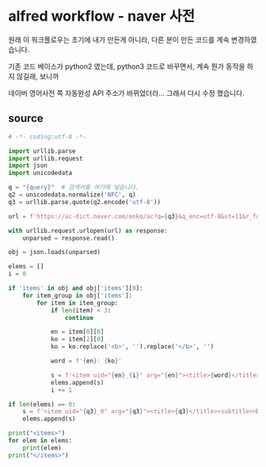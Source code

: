 # alfred workflow - naver 사전

원래 이 워크플로우는 초기에 내가 만든게 아니라, 다른 분이 만든 코드를 계속 변경하였습니다.

기존 코드 베이스가 python2 였는데, python3 코드로 바꾸면서, 계속 뭔가 동작을 하지 않길래, 보니까 

네이버 영어사전 쪽 자동완성 API 주소가 바뀌었더라... 그래서 다시 수정 했습니다.

## source 

```python
# -*- coding:utf-8 -*-

import urllib.parse
import urllib.request
import json
import unicodedata

q = "{query}"  # 검색어를 여기에 넣습니다.
q2 = unicodedata.normalize('NFC', q)
q3 = urllib.parse.quote(q2.encode('utf-8'))

url = f'https://ac-dict.naver.com/enko/ac?q={q3}&q_enc=utf-8&st=11&r_format=json&r_enc=utf-8&r_lt=11&r_unicode=0&r_escape=1'

with urllib.request.urlopen(url) as response:
    unparsed = response.read()

obj = json.loads(unparsed)

elems = []
i = 0

if 'items' in obj and obj['items'][0]:
    for item_group in obj['items']:
        for item in item_group:
            if len(item) < 3:
                continue

            en = item[0][0]
            ko = item[2][0]
            ko = ko.replace('<b>', '').replace('</b>', '')

            word = f'{en}: {ko}'

            s = f'<item uid="{en}_{i}" arg="{en}"><title>{word}</title><subtitle>네이버 영어 사전에서 &quot;{en}&quot; 검색</subtitle><icon>icon.png</icon></item>'
            elems.append(s)
            i += 1

if len(elems) == 0:
    s = f'<item uid="{q3}_0" arg="{q3}"><title>{q3}</title><subtitle>네이버 영어 사전에서 &quot;{q3}&quot; 검색</subtitle><icon>icon.png</icon></item>'
    elems.append(s)

print("<items>")
for elem in elems:
    print(elem)
print("</items>")

```
